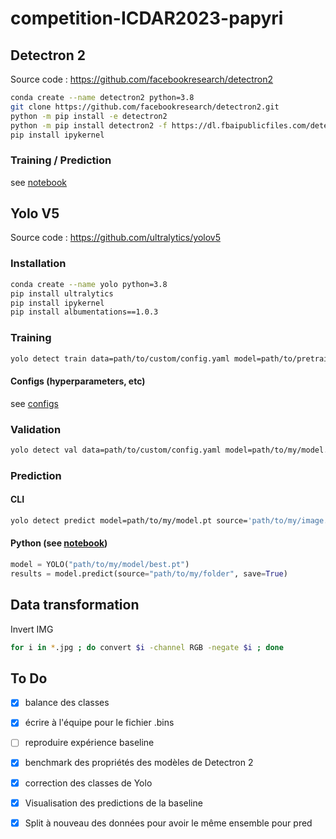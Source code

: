 # competition-ICDAR2023-papyri

## Detectron 2

Source code : https://github.com/facebookresearch/detectron2

```bash
conda create --name detectron2 python=3.8
git clone https://github.com/facebookresearch/detectron2.git
python -m pip install -e detectron2
python -m pip install detectron2 -f https://dl.fbaipublicfiles.com/detectron2/wheels/cu111/torch1.8/index.html
pip install ipykernel
```

### Training / Prediction

see [notebook](https://github.com/CVidalG/competition-ICDAR2023-papyri/blob/main/notebooks/manipulations_detectron2.ipynb)

## Yolo V5

Source code : https://github.com/ultralytics/yolov5

### Installation

```bash
conda create --name yolo python=3.8
pip install ultralytics
pip install ipykernel
pip install albumentations==1.0.3
```

### Training

```bash
yolo detect train data=path/to/custom/config.yaml model=path/to/pretrained/model.pt
```

#### Configs (hyperparameters, etc)

see [configs](https://github.com/CVidalG/competition-ICDAR2023-papyri/tree/main/yolo_configs)

### Validation

```bash
yolo detect val data=path/to/custom/config.yaml model=path/to/my/model.pt
```

### Prediction

#### CLI

```bash
yolo detect predict model=path/to/my/model.pt source='path/to/my/image.jpg'
```

#### Python (see [notebook](https://github.com/CVidalG/competition-ICDAR2023-papyri/blob/main/notebooks/predict_yolo.ipynb))

```python
model = YOLO("path/to/my/model/best.pt")
results = model.predict(source="path/to/my/folder", save=True)
```

## Data transformation

Invert IMG

```bash
for i in *.jpg ; do convert $i -channel RGB -negate $i ; done
```

## To Do

- [X] balance des classes
- [X] écrire à l'équipe pour le fichier .bins
- [ ] reproduire expérience baseline
- [X] benchmark des propriétés des modèles de Detectron 2

- [X] correction des classes de Yolo
- [X] Visualisation des predictions de la baseline
- [X] Split à nouveau des données pour avoir le même ensemble pour pred

